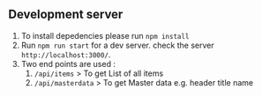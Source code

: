 

## Development server
1. To install depedencies please run `npm install`
2. Run `npm run start` for a dev server. check the server `http://localhost:3000/`.
3. Two end points are used : 
   1. `/api/items`  > To get List of all items
   2. `/api/masterdata` > To get Master data e.g. header title name


